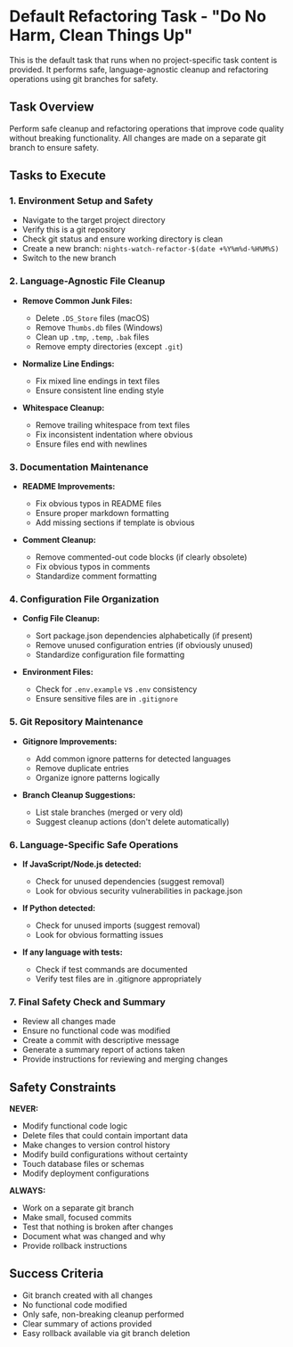 # Default Refactoring Task - "Do No Harm, Clean Things Up"

This is the default task that runs when no project-specific task content is provided. It performs safe, language-agnostic cleanup and refactoring operations using git branches for safety.

## Task Overview

Perform safe cleanup and refactoring operations that improve code quality without breaking functionality. All changes are made on a separate git branch to ensure safety.

## Tasks to Execute

### 1. **Environment Setup and Safety**
   - Navigate to the target project directory
   - Verify this is a git repository
   - Check git status and ensure working directory is clean
   - Create a new branch: `nights-watch-refactor-$(date +%Y%m%d-%H%M%S)`
   - Switch to the new branch

### 2. **Language-Agnostic File Cleanup**
   - **Remove Common Junk Files:**
     - Delete `.DS_Store` files (macOS)
     - Remove `Thumbs.db` files (Windows)
     - Clean up `.tmp`, `.temp`, `.bak` files
     - Remove empty directories (except `.git`)

   - **Normalize Line Endings:**
     - Fix mixed line endings in text files
     - Ensure consistent line ending style

   - **Whitespace Cleanup:**
     - Remove trailing whitespace from text files
     - Fix inconsistent indentation where obvious
     - Ensure files end with newlines

### 3. **Documentation Maintenance**
   - **README Improvements:**
     - Fix obvious typos in README files
     - Ensure proper markdown formatting
     - Add missing sections if template is obvious

   - **Comment Cleanup:**
     - Remove commented-out code blocks (if clearly obsolete)
     - Fix obvious typos in comments
     - Standardize comment formatting

### 4. **Configuration File Organization**
   - **Config File Cleanup:**
     - Sort package.json dependencies alphabetically (if present)
     - Remove unused configuration entries (if obviously unused)
     - Standardize configuration file formatting

   - **Environment Files:**
     - Check for `.env.example` vs `.env` consistency
     - Ensure sensitive files are in `.gitignore`

### 5. **Git Repository Maintenance**
   - **Gitignore Improvements:**
     - Add common ignore patterns for detected languages
     - Remove duplicate entries
     - Organize ignore patterns logically

   - **Branch Cleanup Suggestions:**
     - List stale branches (merged or very old)
     - Suggest cleanup actions (don't delete automatically)

### 6. **Language-Specific Safe Operations**
   - **If JavaScript/Node.js detected:**
     - Check for unused dependencies (suggest removal)
     - Look for obvious security vulnerabilities in package.json

   - **If Python detected:**
     - Check for unused imports (suggest removal)
     - Look for obvious formatting issues

   - **If any language with tests:**
     - Check if test commands are documented
     - Verify test files are in .gitignore appropriately

### 7. **Final Safety Check and Summary**
   - Review all changes made
   - Ensure no functional code was modified
   - Create a commit with descriptive message
   - Generate a summary report of actions taken
   - Provide instructions for reviewing and merging changes

## Safety Constraints

**NEVER:**
- Modify functional code logic
- Delete files that could contain important data
- Make changes to version control history
- Modify build configurations without certainty
- Touch database files or schemas
- Modify deployment configurations

**ALWAYS:**
- Work on a separate git branch
- Make small, focused commits
- Test that nothing is broken after changes
- Document what was changed and why
- Provide rollback instructions

## Success Criteria

- Git branch created with all changes
- No functional code modified
- Only safe, non-breaking cleanup performed
- Clear summary of actions provided
- Easy rollback available via git branch deletion
